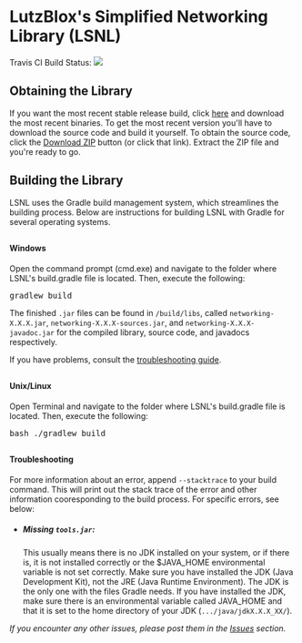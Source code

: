 <h1>LutzBlox's Simplified Networking Library (LSNL)</h1>
Travis CI Build Status: <a href="https://travis-ci.org/LutzBlox/Networking"><img src="https://travis-ci.org/LutzBlox/Networking.svg?branch=master" /></a>
<h2>Obtaining the Library</h2>
<p>If you want the most recent stable release build, click <a href="https://github.com/LutzBlox/Networking/releases">here</a> and download the most recent binaries.  To get the most recent version you'll have to download the source code and build it yourself.  To obtain the source code, click the <a href="https://github.com/LutzBlox/Networking/archive/master.zip">Download ZIP</a> button (or click that link).  Extract the ZIP file and you're ready to go.</p>
<h2>Building the Library</h3>
<p>LSNL uses the Gradle build management system, which streamlines the building process.  Below are instructions for building LSNL with Gradle for several operating systems.</p>
<h2></h2>
<h4>Windows</h4>
<p>Open the command prompt (cmd.exe) and navigate to the folder where LSNL's build.gradle file is located.  Then, execute the following:</p>
<pre>
gradlew build
</pre>
<p>The finished <code>.jar</code> files can be found in <code>/build/libs</code>, called <code>networking-X.X.X.jar</code>, <code>networking-X.X.X-sources.jar</code>, and <code>networking-X.X.X-javadoc.jar</code> for the compiled library, source code, and javadocs respectively.</p>
<p>If you have problems, consult the <a href="#troubleshooting">troubleshooting guide</a>.</p>
<h2></h2>
<h4>Unix/Linux</h4>
<p>Open Terminal and navigate to the folder where LSNL's build.gradle file is located.  Then, execute the following:</p>
<pre>
bash ./gradlew build
</pre>
<h2></h2>
<a name="troubleshooting"></a>
<h4>Troubleshooting</h4></a>
<p>For more information about an error, append <code>--stacktrace</code> to your build command.  This will print out the stack trace of the error and other information cooresponding to the build process.  For specific errors, see below:</p>
<ul>
    <li>
    <h5>Missing <code>tools.jar</code>:</h5>
    <p>This usually means there is no JDK installed on your system, or if there is, it is not installed correctly or the $JAVA_HOME environmental variable is not set correctly.  Make sure you have installed the JDK (Java Development Kit), not the JRE (Java Runtime Environment).  The JDK is the only one with the files Gradle needs.  If you have installed the JDK, make sure there is an environmental variable called JAVA_HOME and that it is set to the home directory of your JDK (<code>.../java/jdkX.X.X_XX/</code>).</p>
    </li>
</ul>
<i>If you encounter any other issues, please post them in the <a href="https://github.com/LutzBlox/Networking/issues">Issues</a> section.</i>